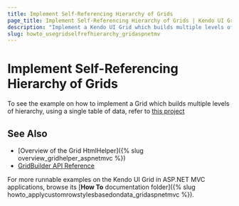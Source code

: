 ```yaml
---
title: Implement Self-Referencing Hierarchy of Grids
page_title: Implement Self-Referencing Hierarchy of Grids | Kendo UI Grid HtmlHelper
description: "Implement a Kendo UI Grid which builds multiple levels of hierarchy by using a single table of data."
slug: howto_usegridselfrefhierarchy_gridaspnetmv
---
```


# Implement Self-Referencing Hierarchy of Grids

To see the example on how to implement a Grid which builds multiple levels of hierarchy, using a single table of data, refer to [this project](https://github.com/telerik/ui-for-aspnet-mvc-examples/tree/master/grid/grid-self-referencing-hierarchy)

## See Also

* [Overview of the Grid HtmlHelper]({% slug overview_gridhelper_aspnetmvc %})
* [GridBuilder API Reference](/api/aspnet-mvc/Kendo.Mvc.UI.Fluent/AutoCompleteBuilder)

For more runnable examples on the Kendo UI Grid in ASP.NET MVC applications, browse its [**How To** documentation folder]({% slug howto_applycustomrowstylesbasedondata_gridaspnetmvc %}).
